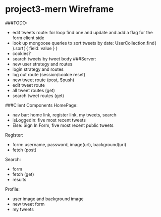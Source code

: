 # project3-mern Wireframe
###TODO:
- edit tweets route: for loop find one and update and add a flag for the form client side
- look up mongoose queries to sort tweets by date: 
    UserCollection.find( ).sort( { field: value } )
- cookies?
- search tweets by tweet body
###Server:
- new user strategy and routes
- login strategy and routes
- log out route (session/cookie reset)
- new tweet route (post, $push)
- edit tweet route
- all tweet routes (get)
- search tweet routes (get)

###Client Components
HomePage:
- nav bar: home link, register link, my tweets, search
- isLoggedIn: five most recent tweets
- Else: Sign In Form, five most recent public tweets

Register:
- form: username, password, image(url), background(url)
- fetch (post) 

Search:
- form
- fetch (get)
- results

Profile:
- user image and background image
- new tweet form
- my tweets 



